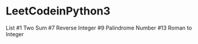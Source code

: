 # LeetCodeinPython3
List
  #1 Two Sum
  #7 Reverse Integer
  #9 Palindrome Number
  #13 Roman to Integer
